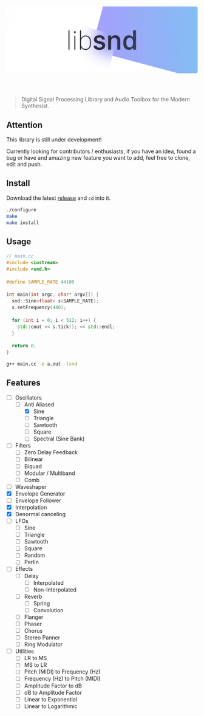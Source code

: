 <h1 align="center">
<img src="assets/libsnd.png" />
<br/><br/>
</h1>

> Digital Signal Processing Library and Audio Toolbox for the Modern Synthesist.

## Attention
This library is still under development!

Currently looking for contributors / enthusiasts, if you have an idea, found a bug or have and amazing new feature you want to add, feel free to clone, edit and push.

## Install

Download the latest [release](https://github.com/everdrone/libsnd/releases/tag/v0.0.4) and `cd` into it.

```bash
./configure
make
make install
```

## Usage

```cpp
// main.cc
#include <iostream>
#include <snd.h>

#define SAMPLE_RATE 44100

int main(int argc, char* argv[]) {
  snd::Sine<float> s(SAMPLE_RATE);
  s.setFrequency(440);
  
  for (int i = 0; i < 512; i++) {
    std::cout << s.tick(); << std::endl;
  }
  
  return 0;
}
```
```bash
g++ main.cc -o a.out -lsnd
```

## Features
- [ ] Oscillators
  - [ ] Anti Aliased
    - [X] Sine
    - [ ] Triangle
    - [ ] Sawtooth
    - [ ] Square
    - [ ] Spectral (Sine Bank)
- [ ] Filters
  - [ ] Zero Delay Feedback
  - [ ] Bilinear
  - [ ] Biquad
  - [ ] Modular / Multiband
  - [ ] Comb
- [ ] Waveshaper
- [x] Envelope Generator
- [ ] Envelope Follower
- [x] Interpolation
- [x] Denormal canceling
- [ ] LFOs
  - [ ] Sine
  - [ ] Triangle
  - [ ] Sawtooth
  - [ ] Square
  - [ ] Random
  - [ ] Perlin
- [ ] Effects
  - [ ] Delay
    - [ ] Interpolated
    - [ ] Non-Interpolated
  - [ ] Reverb
    - [ ] Spring
    - [ ] Convolution
  - [ ] Flanger
  - [ ] Phaser
  - [ ] Chorus
  - [ ] Stereo Panner
  - [ ] Ring Modulator
- [ ] Utilities
  - [ ] LR to MS
  - [ ] MS to LR
  - [ ] Pitch (MIDI) to Frequency (Hz)
  - [ ] Frequency (Hz) to Pitch (MIDI)
  - [ ] Amplitude Factor to dB
  - [ ] dB to Amplitude Factor
  - [ ] Linear to Exponential
  - [ ] Linear to Logarithmic